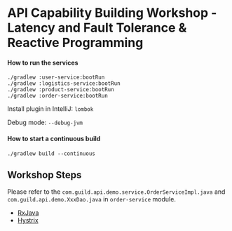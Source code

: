 # API Capability Building Workshop - Latency and Fault Tolerance & Reactive Programming 

#### How to run the services

```
./gradlew :user-service:bootRun
./gradlew :logistics-service:bootRun
./gradlew :product-service:bootRun
./gradlew :order-service:bootRun
```

Install plugin in IntelliJ: `lombok`

Debug mode: `--debug-jvm`

#### How to start a continuous build

```
./gradlew build --continuous
```

## Workshop Steps

Please refer to the `com.guild.api.demo.service.OrderServiceImpl.java` and `com.guild.api.demo.XxxDao.java` in `order-service` module.

- [RxJava](RXJAVA.md)
- [Hystrix](HYSTRIX.md)


 


